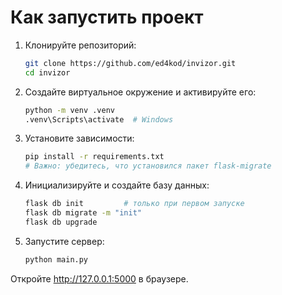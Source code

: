 # Как запустить проект

1. Клонируйте репозиторий:
   ```bash
   git clone https://github.com/ed4kod/invizor.git
   cd invizor
   ```

2. Создайте виртуальное окружение и активируйте его:
   ```bash
   python -m venv .venv
   .venv\Scripts\activate  # Windows
   ```

3. Установите зависимости:
   ```bash
   pip install -r requirements.txt
   # Важно: убедитесь, что установился пакет flask-migrate
   ```

4. Инициализируйте и создайте базу данных:
   ```bash
   flask db init         # только при первом запуске
   flask db migrate -m "init"
   flask db upgrade
   ```

5. Запустите сервер:
   ```bash
   python main.py
   ```

Откройте http://127.0.0.1:5000 в браузере.